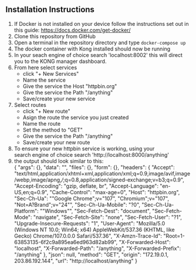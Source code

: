 ## Installation Instructions

1. If Docker is not installed on your device follow
  the instructions set out in this guide:
  https://docs.docker.com/get-docker/
2. Clone this repository from GitHub
3. Open a terminal in the repository directory and 
  type `docker-compose up`
4. The docker container with Kong installed should
  now be running
5. In your seach engine of choice search 'localhost:8002'
  this will direct you to the KONG manager dashboard.
6. From here select services
    - click "+ New Services"
    - Name the service
    - Give the service the Host "httpbin.org"
    - Give the service the Path "/anything"
    - Save/create your new service 
7. Select routes 
    - click "+ New route"
    - Asign the route the service you just created 
    - Name the route
    - Set the method to "GET"
    - Give the service the Path "/anything"
    - Save/create your new route
8. To ensure your new httpbin service is working, using your  
  search engine of choice search 'http://localhost:8000/anything'
9. the output should look similar to this:   
    {
    "args": {}, 
    "data": "", 
    "files": {}, 
    "form": {}, 
    "headers": {
        "Accept": "text/html,application/xhtml+xml,application/xml;q=0.9,image/avif,image/webp,image/apng,*/*;q=0.8,application/signed-exchange;v=b3;q=0.9", 
        "Accept-Encoding": "gzip, deflate, br", 
        "Accept-Language": "en-US,en;q=0.9", 
        "Cache-Control": "max-age=0", 
        "Host": "httpbin.org", 
        "Sec-Ch-Ua": "\"Google Chrome\";v=\"107\", \"Chromium\";v=\"107\", \"Not=A?Brand\";v=\"24\"", 
        "Sec-Ch-Ua-Mobile": "?0", 
        "Sec-Ch-Ua-Platform": "\"Windows\"", 
        "Sec-Fetch-Dest": "document", 
        "Sec-Fetch-Mode": "navigate", 
        "Sec-Fetch-Site": "none", 
        "Sec-Fetch-User": "?1", 
        "Upgrade-Insecure-Requests": "1", 
        "User-Agent": "Mozilla/5.0 (Windows NT 10.0; Win64; x64) AppleWebKit/537.36 (KHTML, like Gecko) Chrome/107.0.0.0 Safari/537.36", 
        "X-Amzn-Trace-Id": "Root=1-63853135-6f2c9a895ea6ed963d82ab99", 
        "X-Forwarded-Host": "localhost", 
        "X-Forwarded-Path": "/anything", 
        "X-Forwarded-Prefix": "/anything"
    }, 
    "json": null, 
    "method": "GET", 
    "origin": "172.19.0.1, 203.86.192.144", 
    "url": "http://localhost/anything"
    }
